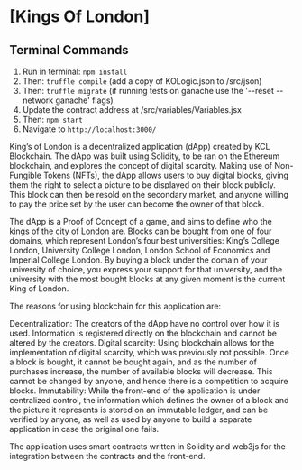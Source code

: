# [Kings Of London]

## Terminal Commands

1. Run in terminal: ```npm install```
2. Then: ```truffle compile``` (add a copy of KOLogic.json to /src/json)
3. Then: ```truffle migrate``` (if running tests on ganache use the '--reset --network ganache' flags)
4. Update the contract address at /src/variables/Variables.jsx
5. Then: ```npm start```
6. Navigate to `http://localhost:3000/`



King’s of London is a decentralized application (dApp) created by KCL Blockchain. The dApp was built using Solidity, to be ran on the Ethereum blockchain, and explores the concept of digital scarcity. Making use of Non-Fungible Tokens (NFTs), the dApp allows users to buy digital blocks, giving them the right to select a picture to be displayed on their block publicly. This block can then be resold on the secondary market, and anyone willing to pay the price set by the user can become the owner of that block. 

The dApp is a Proof of Concept of a game, and aims to define who the kings of the city of London are. Blocks can be bought from one of four domains, which represent London’s four best universities: King’s College London, University College London, London School of Economics and Imperial College London. By buying a block under the domain of your university of choice, you express your support for that university, and the university with the most bought blocks at any given moment is the current King of London.

The reasons for using blockchain for this application are:

Decentralization: The creators of the dApp have no control over how it is used. Information is registered directly on the blockchain and cannot be altered by the creators.
Digital scarcity: Using blockchain allows for the implementation of digital scarcity, which was previously not possible. Once a block is bought, it cannot be bought again, and as the number of purchases increase, the number of available blocks will decrease. This cannot be changed by anyone, and hence there is a competition to acquire blocks.
Immutability: While the front-end of the application is under centralized control, the information which defines the owner of a block and the picture it represents is stored on an immutable ledger, and can be verified by anyone, as well as used by anyone to build a separate application in case the original one fails.

The application uses smart contracts written in Solidity and web3js for the integration between the contracts and the front-end. 

